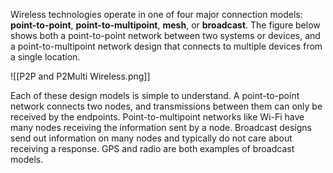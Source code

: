 
Wireless technologies operate in one of four major connection models: **point-to-point**, **point-to-multipoint**, **mesh**, or **broadcast**. The figure below shows both a point-to-point network between two systems or devices, and a point-to-multipoint network design that connects to multiple devices from a single location.

![[P2P and P2Multi Wireless.png]]

Each of these design models is simple to understand. A point-to-point network connects two nodes, and transmissions between them can only be received by the endpoints. Point-to-multipoint networks like Wi-Fi have many nodes receiving the information sent by a node. Broadcast designs send out information on many nodes and typically do not care about receiving a response. GPS and radio are both examples of broadcast models.
